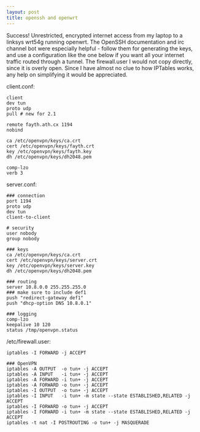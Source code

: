 ```yaml
---
layout: post
title: openssh and openwrt
---
```


Success! Unrestricted, encrypted internet access from my laptop to a linksys
wrt54g running openwrt. The OpenSSH documentation and irc channel bot were
especially helpful - follow them for generating the keys, and use a
configuration like the one below if you want all your internet traffic routed
through a tunnel. The firewall.user I would not copy directly, since it is
overly open. Since I have almost no clue to how IPTables works, any help on
simplifying it would be appreciated.

client.conf:

    client
    dev tun
    proto udp
    pull # new for 2.1

    remote fayth.ath.cx 1194
    nobind

    ca /etc/openvpn/keys/ca.crt
    cert /etc/openvpn/keys/fayth.crt
    key /etc/openvpn/keys/fayth.key
    dh /etc/openvpn/keys/dh2048.pem

    comp-lzo
    verb 3

server.conf:

    ### connection
    port 1194 
    proto udp
    dev tun
    client-to-client

    # security
    user nobody
    group nobody

    ### keys
    ca /etc/openvpn/keys/ca.crt
    cert /etc/openvpn/keys/server.crt
    key /etc/openvpn/keys/server.key
    dh /etc/openvpn/keys/dh2048.pem

    ### routing
    server 10.8.0.0 255.255.255.0
    ### make sure to include def1
    push "redirect-gateway def1"
    push "dhcp-option DNS 10.8.0.1"

    ### logging
    comp-lzo
    keepalive 10 120
    status /tmp/openvpn.status

/etc/firewall.user:

    iptables -I FORWARD -j ACCEPT

    ### OpenVPN
    iptables -A OUTPUT  -o tun+ -j ACCEPT
    iptables -A INPUT   -i tun+ -j ACCEPT
    iptables -A FORWARD -i tun+ -j ACCEPT
    iptables -A FORWARD -o tun+ -j ACCEPT
    iptables -I OUTPUT  -o tun+ -j ACCEPT
    iptables -I INPUT   -i tun+ -m state --state ESTABLISHED,RELATED -j ACCEPT
    iptables -I FORWARD -o tun+ -j ACCEPT
    iptables -I FORWARD -i tun+ -m state --state ESTABLISHED,RELATED -j ACCEPT
    iptables -t nat -I POSTROUTING -o tun+ -j MASQUERADE

